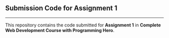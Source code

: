 ## Submission Code for Assignment 1

---

This repository contains the code submitted for **Assignment 1** in **Complete Web Development Course with Programming Hero**.
